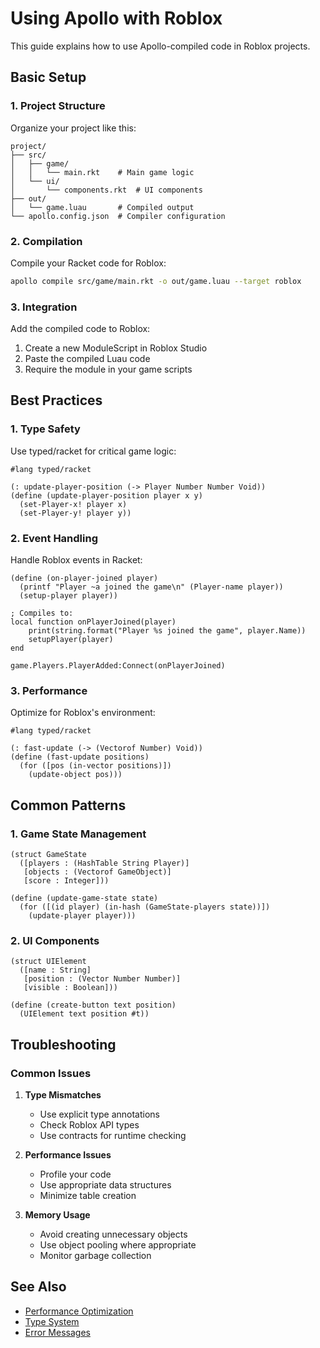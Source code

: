 # Using Apollo with Roblox

This guide explains how to use Apollo-compiled code in Roblox projects.

## Basic Setup

### 1. Project Structure

Organize your project like this:
```
project/
├── src/
│   ├── game/
│   │   └── main.rkt    # Main game logic
│   └── ui/
│       └── components.rkt  # UI components
├── out/
│   └── game.luau       # Compiled output
└── apollo.config.json  # Compiler configuration
```

### 2. Compilation

Compile your Racket code for Roblox:
```bash
apollo compile src/game/main.rkt -o out/game.luau --target roblox
```

### 3. Integration

Add the compiled code to Roblox:
1.  Create a new ModuleScript in Roblox Studio
2.  Paste the compiled Luau code
3.  Require the module in your game scripts

## Best Practices

### 1. Type Safety

Use typed/racket for critical game logic:
```racket
#lang typed/racket

(: update-player-position (-> Player Number Number Void))
(define (update-player-position player x y)
  (set-Player-x! player x)
  (set-Player-y! player y))
```

### 2. Event Handling

Handle Roblox events in Racket:
```racket
(define (on-player-joined player)
  (printf "Player ~a joined the game\n" (Player-name player))
  (setup-player player))

; Compiles to:
local function onPlayerJoined(player)
    print(string.format("Player %s joined the game", player.Name))
    setupPlayer(player)
end

game.Players.PlayerAdded:Connect(onPlayerJoined)
```

### 3. Performance

Optimize for Roblox's environment:
```racket
#lang typed/racket

(: fast-update (-> (Vectorof Number) Void))
(define (fast-update positions)
  (for ([pos (in-vector positions)])
    (update-object pos)))
```

## Common Patterns

### 1. Game State Management

```racket
(struct GameState
  ([players : (HashTable String Player)]
   [objects : (Vectorof GameObject)]
   [score : Integer]))

(define (update-game-state state)
  (for ([(id player) (in-hash (GameState-players state))])
    (update-player player)))
```

### 2. UI Components

```racket
(struct UIElement
  ([name : String]
   [position : (Vector Number Number)]
   [visible : Boolean]))

(define (create-button text position)
  (UIElement text position #t))
```

## Troubleshooting

### Common Issues

1.  **Type Mismatches**
    - Use explicit type annotations
    - Check Roblox API types
    - Use contracts for runtime checking

2.  **Performance Issues**
    - Profile your code
    - Use appropriate data structures
    - Minimize table creation

3.  **Memory Usage**
    - Avoid creating unnecessary objects
    - Use object pooling where appropriate
    - Monitor garbage collection

## See Also

*   [Performance Optimization](../tutorials/advanced.md#performance-optimization)
*   [Type System](../explanation/type-system.md)
*   [Error Messages](../reference/errors.md) 